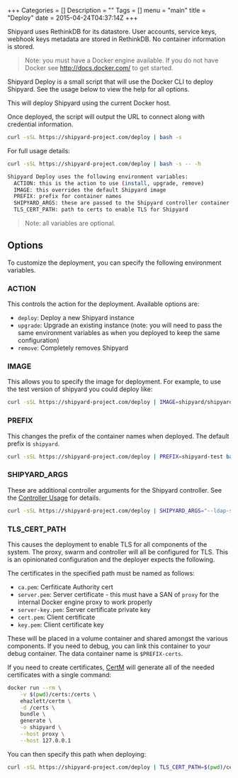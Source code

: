 +++
Categories = []
Description = ""
Tags = []
menu = "main"
title = "Deploy"
date = 2015-04-24T04:37:14Z
+++

Shipyard uses RethinkDB for its datastore.  User accounts, service keys, 
webhook keys metadata are stored in RethinkDB.  No container information is 
stored.

> Note: you must have a Docker engine available.  If you do not have Docker
see http://docs.docker.com/ to get started.

Shipyard Deploy is a small script that will use the Docker CLI 
to deploy Shipyard.  See the usage below to view the help for all options.  

This will deploy Shipyard using the current Docker host.

Once deployed, the script will output the URL to connect along with credential
information.

```bash
curl -sSL https://shipyard-project.com/deploy | bash -s
```

For full usage details:

```bash
curl -sSL https://shipyard-project.com/deploy | bash -s -- -h
```

```bash
Shipyard Deploy uses the following environment variables:
  ACTION: this is the action to use (install, upgrade, remove)
  IMAGE: this overrides the default Shipyard image
  PREFIX: prefix for container names
  SHIPYARD_ARGS: these are passed to the Shipyard controller container as controller args
  TLS_CERT_PATH: path to certs to enable TLS for Shipyard
```

> Note: all variables are optional.

## Options
To customize the deployment, you can specify the following environment
variables.

### ACTION
This controls the action for the deployment.  Available options are:

- `deploy`: Deploy a new Shipyard instance
- `upgrade`: Upgrade an existing instance (note: you will need to pass the
same environment variables as when you deployed to keep the same configuration)
- `remove`: Completely removes Shipyard

### IMAGE
This allows you to specify the image for deployment.  For example, to use the
test version of shipyard you could deploy like:

```bash
curl -sSL https://shipyard-project.com/deploy | IMAGE=shipyard/shipyard:test bash -s
```

### PREFIX
This changes the prefix of the container names when deployed.  The default
prefix is `shipyard`.

```bash
curl -sSL https://shipyard-project.com/deploy | PREFIX=shipyard-test bash -s
```

### SHIPYARD_ARGS
These are additional controller arguments for the Shipyard controller.  See
the [Controller Usage](/docs/usage/controller/) for details.

```bash
curl -sSL https://shipyard-project.com/deploy | SHIPYARD_ARGS="--ldap-server=ldap.example.com --ldap-autocreate-users" bash -s
```

### TLS_CERT_PATH
This causes the deployment to enable TLS for all components of the system.
The proxy, swarm and controller will all be configured for TLS.  This is an
opinionated configuration and the deployer expects the following.

The certificates in the specified path must be named as follows:

- `ca.pem`: Cerfiticate Authority cert
- `server.pem`: Server certificate - this must have a SAN of `proxy` for the
internal Docker engine proxy to work properly
- `server-key.pem`: Server certificate private key
- `cert.pem`: Client certificate
- `key.pem`: Client certificate key

These will be placed in a volume container and shared amongst the various
components.  If you need to debug, you can link this container to your debug
container.  The data container name is `$PREFIX-certs`.

If you need to create certificates, [CertM](https://github.com/ehazlett/certm)
will generate all of the needed certificates with a single command:

```bash
docker run --rm \
    -v $(pwd)/certs:/certs \
    ehazlett/certm \
    -d /certs \
    bundle \
    generate \
    -o shipyard \
    --host proxy \
    --host 127.0.0.1
```

You can then specify this path when deploying:

```bash
curl -sSL https://shipyard-project.com/deploy | TLS_CERT_PATH=$(pwd)/certs bash -s
```
